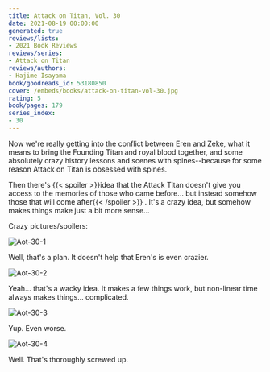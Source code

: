 ```yaml
---
title: Attack on Titan, Vol. 30
date: 2021-08-19 00:00:00
generated: true
reviews/lists:
- 2021 Book Reviews
reviews/series:
- Attack on Titan
reviews/authors:
- Hajime Isayama
book/goodreads_id: 53180850
cover: /embeds/books/attack-on-titan-vol-30.jpg
rating: 5
book/pages: 179
series_index:
- 30
---
```

Now we're really getting into the conflict between Eren and Zeke, what it means to bring the Founding Titan and royal blood together, and some absolutely crazy history lessons and scenes with spines--because for some reason Attack on Titan is obsessed with spines.  

Then there's  {{< spoiler >}}idea that the Attack Titan doesn't give you access to the memories of those who came before... but instead somehow those that will come after{{< /spoiler >}}  . It's a crazy idea, but somehow makes things make just a bit more sense...  

<!--more-->

Crazy pictures/spoilers:  

![Aot-30-1](/embeds/books/attachments/aot-30-1.png)  

Well, that's a plan. It doesn't help that Eren's is even crazier.  

![Aot-30-2](/embeds/books/attachments/aot-30-2.png)  

Yeah... that's a wacky idea. It makes a few things work, but non-linear time always makes things... complicated.  

![Aot-30-3](/embeds/books/attachments/aot-30-3.png)  

Yup. Even worse.  

![Aot-30-4](/embeds/books/attachments/aot-30-4.png)  

Well. That's thoroughly screwed up.